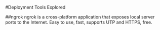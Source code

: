 #Deployment Tools Explored

##ngrok
  ngrok is a cross-platform application that exposes local server ports to the Internet.
  Easy to use, fast, supports UTP and HTTPS, free.


